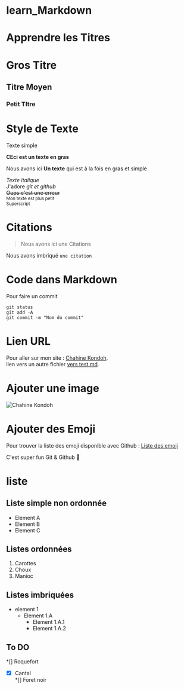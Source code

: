 # learn_Markdown

# Apprendre les Titres
# Gros Titre
## Titre Moyen 
### Petit TItre

# Style de Texte

Texte simple  

**CEci est un texte en gras**  

Nous avons ici __Un texte__ qui est à la fois en gras et simple  

*Texte italique*  
J'adore *git et github*  
~~Oups c'est une erreur~~  
<sub>Mon texte est plus petit</sub>  
<sup> Superscript</sup>  

# Citations
>Nous avons ici une Citations

Nous avons imbriqué `une citation`

# Code dans Markdown

Pour faire un commit

```
git status
git add -A 
git commit -m "Nom du commit"
```

# Lien URL

Pour aller sur mon site : [Chahine Kondoh](https://www.chahinekondoh.com).  
lien vers un autre fichier [vers test.md](test.md).

# Ajouter une image 

![Chahine Kondoh](https://media.licdn.com/dms/image/C4D03AQG0Ov_QJThSgw/profile-displayphoto-shrink_800_800/0/1629500310246?e=1719446400&v=beta&t=37z6hW3_ImvzjuTSicqTcySUuAMLvuerINxLAMHac4s)

# Ajouter des Emoji

Pour trouver la liste des emoji disponible avec Github : [Liste des emoji](https://github.com/ikatyang/emoji-cheat-sheet/blob/master/README.md)  

C'est super fun Git & Github :heartbeat:  

# liste

## Liste simple non ordonnée

* Element A  
* Element B  
* Element C 

## Listes ordonnées

1. Carottes  
2. Choux  
3. Manioc  

## Listes imbriquées  
* element 1
	* Element 1.A  
		* Element 1.A.1
		* Element 1.A.2
		
## To DO

*[] Roquefort  
*[x] Cantal  
*[] Foret noir  

